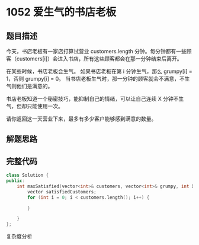 # 1052 爱生气的书店老板

## 题目描述

今天，书店老板有一家店打算试营业 customers.length 分钟。每分钟都有一些顾客（customers[i]）会进入书店，所有这些顾客都会在那一分钟结束后离开。

在某些时候，书店老板会生气。 如果书店老板在第 i 分钟生气，那么 grumpy[i] = 1，否则 grumpy[i] = 0。 当书店老板生气时，那一分钟的顾客就会不满意，不生气则他们是满意的。

书店老板知道一个秘密技巧，能抑制自己的情绪，可以让自己连续 X 分钟不生气，但却只能使用一次。

请你返回这一天营业下来，最多有多少客户能够感到满意的数量。

## 解题思路


## 完整代码

```C++
class Solution {
public:
    int maxSatisfied(vector<int>& customers, vector<int>& grumpy, int X) {
        vector satisfiedCustomers;
        for (int i = 0; i < customers.length(); i++) {

        }

    }
};
```

复杂度分析


